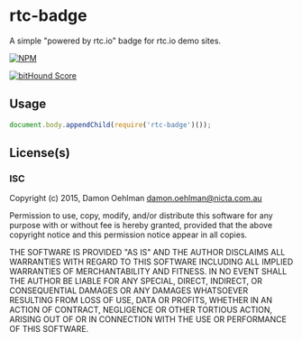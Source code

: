 # rtc-badge

A simple "powered by rtc.io" badge for rtc.io demo sites.


[![NPM](https://nodei.co/npm/rtc-badge.png)](https://nodei.co/npm/rtc-badge/)

[![bitHound Score](https://www.bithound.io/github/DamonOehlman/rtc.io-badge/badges/score.svg)](https://www.bithound.io/github/DamonOehlman/rtc.io-badge) 

## Usage

```js
document.body.appendChild(require('rtc-badge')());

```

## License(s)

### ISC

Copyright (c) 2015, Damon Oehlman <damon.oehlman@nicta.com.au>

Permission to use, copy, modify, and/or distribute this software for any
purpose with or without fee is hereby granted, provided that the above
copyright notice and this permission notice appear in all copies.

THE SOFTWARE IS PROVIDED "AS IS" AND THE AUTHOR DISCLAIMS ALL WARRANTIES WITH
REGARD TO THIS SOFTWARE INCLUDING ALL IMPLIED WARRANTIES OF MERCHANTABILITY
AND FITNESS. IN NO EVENT SHALL THE AUTHOR BE LIABLE FOR ANY SPECIAL, DIRECT,
INDIRECT, OR CONSEQUENTIAL DAMAGES OR ANY DAMAGES WHATSOEVER RESULTING FROM
LOSS OF USE, DATA OR PROFITS, WHETHER IN AN ACTION OF CONTRACT, NEGLIGENCE OR
OTHER TORTIOUS ACTION, ARISING OUT OF OR IN CONNECTION WITH THE USE OR
PERFORMANCE OF THIS SOFTWARE.
